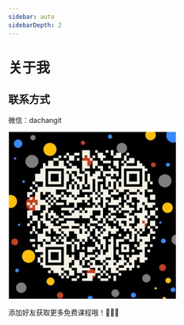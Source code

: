 ```yaml
---
sidebar: auto
sidebarDepth: 2
---
```

# 关于我

## 联系方式

微信：dachangit

<img src="https://raw.githubusercontent.com/chaojilaoshi/storage/main/images/%E5%BE%AE%E4%BF%A1%E4%BA%8C%E7%BB%B4%E7%A0%81%20(2)%20(%E8%87%AA%E5%AE%9A%E4%B9%89).jpg" alt="微信二维码" />

添加好友获取更多免费课程哦！🧧🧧🧧

